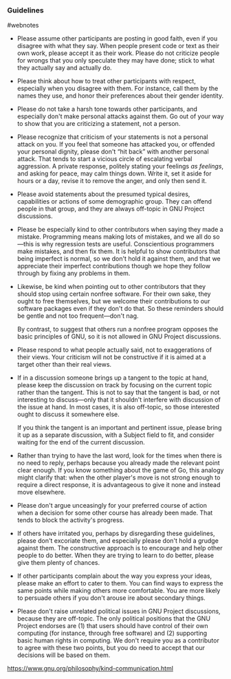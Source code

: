 ### Guidelines
#webnotes

-   Please assume other participants are posting in good faith, even if you disagree with what they say. When people present code or text as their own work, please accept it as their work. Please do not criticize people for wrongs that you only speculate they may have done; stick to what they actually say and actually do.
-   Please think about how to treat other participants with respect, especially when you disagree with them. For instance, call them by the names they use, and honor their preferences about their gender identity.
-   Please do not take a harsh tone towards other participants, and especially don't make personal attacks against them. Go out of your way to show that you are criticizing a statement, not a person.
-   Please recognize that criticism of your statements is not a personal attack on you. If you feel that someone has attacked you, or offended your personal dignity, please don't “hit back” with another personal attack. That tends to start a vicious circle of escalating verbal aggression. A private response, politely stating your feelings _as feelings_, and asking for peace, may calm things down. Write it, set it aside for hours or a day, revise it to remove the anger, and only then send it.
-   Please avoid statements about the presumed typical desires, capabilities or actions of some demographic group. They can offend people in that group, and they are always off-topic in GNU Project discussions.
-   Please be especially kind to other contributors when saying they made a mistake. Programming means making lots of mistakes, and we all do so—this is why regression tests are useful. Conscientious programmers make mistakes, and then fix them. It is helpful to show contributors that being imperfect is normal, so we don't hold it against them, and that we appreciate their imperfect contributions though we hope they follow through by fixing any problems in them.
-   Likewise, be kind when pointing out to other contributors that they should stop using certain nonfree software. For their own sake, they ought to free themselves, but we welcome their contributions to our software packages even if they don't do that. So these reminders should be gentle and not too frequent—don't nag.
    
    By contrast, to suggest that others run a nonfree program opposes the basic principles of GNU, so it is not allowed in GNU Project discussions.
    
-   Please respond to what people actually said, not to exaggerations of their views. Your criticism will not be constructive if it is aimed at a target other than their real views.
-   If in a discussion someone brings up a tangent to the topic at hand, please keep the discussion on track by focusing on the current topic rather than the tangent. This is not to say that the tangent is bad, or not interesting to discuss—only that it shouldn't interfere with discussion of the issue at hand. In most cases, it is also off-topic, so those interested ought to discuss it somewhere else.
    
    If you think the tangent is an important and pertinent issue, please bring it up as a separate discussion, with a Subject field to fit, and consider waiting for the end of the current discussion.
    
-   Rather than trying to have the last word, look for the times when there is no need to reply, perhaps because you already made the relevant point clear enough. If you know something about the game of Go, this analogy might clarify that: when the other player's move is not strong enough to require a direct response, it is advantageous to give it none and instead move elsewhere.
-   Please don't argue unceasingly for your preferred course of action when a decision for some other course has already been made. That tends to block the activity's progress.
-   If others have irritated you, perhaps by disregarding these guidelines, please don't excoriate them, and especially please don't hold a grudge against them. The constructive approach is to encourage and help other people to do better. When they are trying to learn to do better, please give them plenty of chances.
-   If other participants complain about the way you express your ideas, please make an effort to cater to them. You can find ways to express the same points while making others more comfortable. You are more likely to persuade others if you don't arouse ire about secondary things.
-   Please don't raise unrelated political issues in GNU Project discussions, because they are off-topic. The only political positions that the GNU Project endorses are (1) that users should have control of their own computing (for instance, through free software) and (2) supporting basic human rights in computing. We don't require you as a contributor to agree with these two points, but you do need to accept that our decisions will be based on them.

https://www.gnu.org/philosophy/kind-communication.html